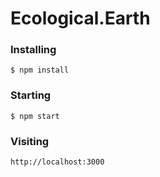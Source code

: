 # Ecological.Earth



### Installing


```
$ npm install
```

### Starting

```
$ npm start
```

### Visiting

```
http://localhost:3000
```
